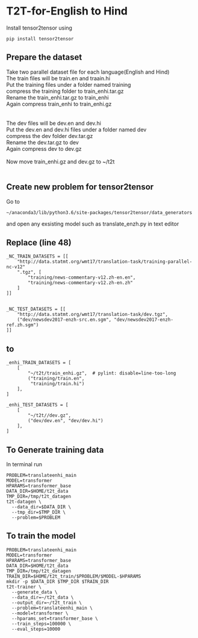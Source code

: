 # T2T-for-English to Hind
Install tensor2tensor using 
```
pip install tensor2tensor
```
## Prepare the dataset
Take two parallel dataset file for each language(English and Hind)  <br/>
The train files will be train.en and traain.hi <br/>
Put the training files under a folder named training <br/>
compress the training folder to train_enhi.tar.gz <br/>
Rename the train_enhi.tar.gz to train_enhi <br/>
Again compress train_enhi to train_enhi.gz <br/>
<br/>
<br/>
The dev files will be dev.en and dev.hi <br/>
Put the dev.en and dev.hi files under a folder named dev <br/>
compress the  dev folder dev.tar.gz <br/>
Rename the dev.tar.gz to dev <br/>
Again compress dev to dev.gz <br/>
<br/>
Now move train_enhi.gz and dev.gz to ~/t2t <br/>
<br/>
## Create new problem for tensor2tensor
Go to 
```
~/anaconda3/lib/python3.6/site-packages/tensor2tensor/data_generators
```
and open any exsisting model such as translate_enzh.py in text editor

## Replace (line 48)
```
_NC_TRAIN_DATASETS = [[
    "http://data.statmt.org/wmt17/translation-task/training-parallel-nc-v12"
    ".tgz", [
        "training/news-commentary-v12.zh-en.en",
        "training/news-commentary-v12.zh-en.zh"
    ]
]]


_NC_TEST_DATASETS = [[
    "http://data.statmt.org/wmt17/translation-task/dev.tgz",
    ("dev/newsdev2017-enzh-src.en.sgm", "dev/newsdev2017-enzh-ref.zh.sgm")
]]
```
## to
```
_enhi_TRAIN_DATASETS = [
    [
        "~/t2t/train_enhi.gz",  # pylint: disable=line-too-long
        ("training/train.en",
         "training/train.hi")
    ],
]

_enhi_TEST_DATASETS = [
    [
        "~/t2t//dev.gz",
        ("dev/dev.en", "dev/dev.hi")
    ],
]
```
## To Generate training data
In terminal run
```
PROBLEM=translateenhi_main
MODEL=transformer
HPARAMS=transformer_base
DATA_DIR=$HOME/t2t_data
TMP_DIR=/tmp/t2t_datagen
t2t-datagen \
  --data_dir=$DATA_DIR \
  --tmp_dir=$TMP_DIR \
  --problem=$PROBLEM
```  
## To train the model
```
PROBLEM=translateenhi_main
MODEL=transformer
HPARAMS=transformer_base
DATA_DIR=$HOME/t2t_data
TMP_DIR=/tmp/t2t_datagen
TRAIN_DIR=$HOME/t2t_train/$PROBLEM/$MODEL-$HPARAMS
mkdir -p $DATA_DIR $TMP_DIR $TRAIN_DIR
t2t-trainer \
  --generate_data \
  --data_dir=~/t2t_data \
  --output_dir=~/t2t_train \
  --problem=translateenhi_main \
  --model=transformer \
  --hparams_set=transformer_base \
  --train_steps=100000 \
  --eval_steps=10000
```
  
  

